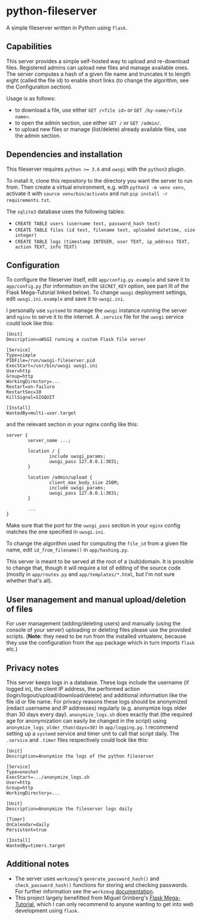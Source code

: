 # python-fileserver
A simple fileserver written in Python using `flask`.

## Capabilities
This server provides a simple self-hosted way to upload and re-download files. Registered admins can upload new files and manage available ones.
The server computes a hash of a given file name and truncates it to length eight (called the file id) to enable short links (to change the algorithm, see the Configuration section).

Usage is as follows:
* to download a file, use either `GET /<file id>` or `GET /by-name/<file name>`.
* to open the admin section, use either `GET /` or `GET /admin/`.
* to upload new files or manage (list/delete) already available files, use the admin section.

## Dependencies and installation
This fileserver requires `python >= 3.6` and `uwsgi` with the `python3` plugin.

To install it, clone this repository to the directory you want the server to run from. Then create a virtual environment, e.g. with `python3 -m venv venv`, activate it with `source venv/bin/activate` and run `pip install -r requirements.txt`.

The `sqlite3` database uses the following tables:
* `CREATE TABLE users (username text, password_hash text)`
* `CREATE TABLE files (id text, filename text, uploaded datetime, size integer)`
* `CREATE TABLE logs (timestamp INTEGER, user TEXT, ip_address TEXT, action TEXT, info TEXT)`

## Configuration
To configure the fileserver itself, edit `app/config.py.example` and save it to `app/config.py` (for information on the `SECRET_KEY` option, see part III of the Flask Mega-Tutorial linked below). To change `uwsgi` deployment settings, edit `uwsgi.ini.example` and save it to `uwsgi.ini`.

I personally use `systemd` to manage the `uwsgi` instance running the server and `nginx` to serve it to the internet. A `.service` file for the `uwsgi` service could look like this:
```
[Unit]
Description=uWSGI running a custom Flask file server

[Service]
Type=simple
PIDFile=/run/uwsgi-fileserver.pid
ExecStart=/usr/bin/uwsgi uwsgi.ini
User=http
Group=http
WorkingDirectory=...
Restart=on-failure
RestartSec=10
KillSignal=SIGQUIT

[Install]
WantedBy=multi-user.target
```
and the relevant section in your nginx config like this:
```
server {
        server_name ...;

        location / {
                include uwsgi_params;
                uwsgi_pass 127.0.0.1:3031;
        }

        location /admin/upload {
                client_max_body_size 256M;
                include uwsgi_params;
                uwsgi_pass 127.0.0.1:3031;
        }

        ...
}
```
Make sure that the port for the `uwsgi_pass` section in your `nginx` config matches the one specified in `uwsgi.ini`.

To change the algorithm used for computing the `file_id` from a given file name, edit `id_from_filename()` in `app/hashing.py`.

This server is meant to be served at the root of a (sub)domain. It is possible to change that, though it will require a lot of editing of the source code (mostly in `app/routes.py` and `app/templates/*.html`, but I'm not sure whether that's all).

## User management and manual upload/deletion of files
For user management (adding/deleting users) and manually (using the console of your server) uploading or deleting files please use the provided scripts. (__Note:__ they need to be run from the installed virtualenv, because they use the configuration from the `app` package which in turn imports `flask` etc.)

## Privacy notes
This server keeps logs in a database. These logs include the username (if logged in), the client IP address, the performed action (login/logout/upload/download/delete) and additional information like the file id or file name. For privacy reasons these logs should be anonymized (redact username and IP addresses) regularly (e.g. anonymize logs older than 30 days every day). `anonymize_logs.sh` does exactly that (the required age for anonymization can easily be changed in the script) using `anonymize_logs_older_than(days=30)` in `app/logging.py`. I recommend setting up a `systemd` service and timer unit to call that script daily. The `.service` and `.timer` files respectively could look like this:
```
[Unit]
Description=Anonymize the logs of the python fileserver

[Service]
Type=oneshot
ExecStart=.../anonymize_logs.sh
User=http
Group=http
WorkingDirectory=...
```
```
[Unit]
Description=Anonymize the fileserver logs daily

[Timer]
OnCalendar=daily
Persistent=true

[Install]
WantedBy=timers.target
```

## Additional notes
* The server uses `werkzeug`'s `generate_password_hash()` and `check_password_hash()` functions for storing and checking passwords. For further information see the `werkzeug` [documentation]( https://werkzeug.palletsprojects.com).
* This project largely benefitted from Miguel Grinberg's [Flask Mega-Tutorial](https://blog.miguelgrinberg.com/post/the-flask-mega-tutorial-part-i-hello-world), which I can only recommend to anyone wanting to get into web development using `flask`.
